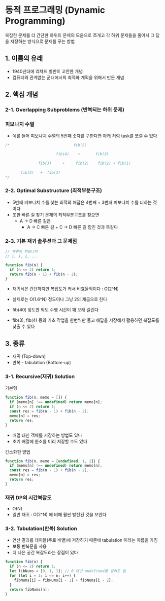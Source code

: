 # 동적 프로그래밍 (Dynamic Programming)
복잡한 문제를 더 간단한 하위의 문제의 모음으로 쪼개고 각 하위 문제들을 풀어서 그 답을 저장하는 방식으로 문제를 푸는 방법

## 1. 이름의 유래
- 1940년대에 리차드 벨만이 고안한 개념
- 컴퓨터와 관계없는 군대에서의 최적화 계획을 위해서 만든 개념

## 2. 핵심 개념
### 2-1. Overlapping Subproblems (반복되는 하위 문제)
### 피보나치 수열
- 예를 들어 피보나치 수열의 5번째 숫자를 구한다면 아래 처럼 task를 쪼갤 수 있다
```js
/*                             fib(5)

                       fib(4)    +       fib(3)
                
               fib(3)     +     fib(2)    fib(2) + fib(1)
               
       fib(2)   +  fib(1)     
*/
```
### 2-2. Optimal Substructure (최적부분구조)
- 5번째 피보나치 수를 찾는 최적의 해답은 4번째 + 3번째 피보나치 수를 더하는 것이다 
- 또한 빠른 길 찾기 문제의 최적부분구조를 찾으면
  - A -> D 빠른 길은
    - A -> C 빠른 길 + C -> D 빠른 길 합친 것과 똑같다

### 2-3. 기본 재귀 솔루션과 그 문제점

```js
// 재귀적 피보나치
// 1, 1, 2, ...

function fib(n) {
  if (n <= 2) return 1;
  return fib(n - 1) + fib(n - 2);
}
```
- 재귀식은 간단하지만 복잡도가 커서 비효율적이다 : O(2^N)
- 실제로는 O(1.6^N) 정도이나 그냥 2의 제곱으로 친다


- fib(40) 정도만 되도 수행 시간이 꽤 오래 걸린다
- fib(3), fib(4) 등의 기초 작업을 한번씩만 풀고 해답을 저장해서 활용하면 복잡도를 낮출 수 있다

## 3. 종류
- 재귀 (Top-down)
- 반복 - tabulation (Bottom-up)

### 3-1. Recursive(재귀) Solution
기본형
```js
function fib(n, memo = []) {
  if (memo[n] !== undefined) return memo[n];
  if (n <= 2) return 1;
  const res = fib(n - 1) + fib(n - 2);
  memo[n] = res;
  return res;
}
```
- 배열 대신 객체를 저장하는 방법도 있다
- 초기 배열에 원소를 미리 저장할 수도 있다


간소화한 방법
```js
function fib(n, memo = [undefined, 1, 1]) {
  if (memo[n] !== undefined) return memo[n];
  const res = fib(n - 1) + fib(n - 2);
  memo[n] = res;
  return res;
}
```

### 재귀 DP의 시간복잡도
- O(N)
- 일반 재귀 : O(2^N) 에 비해 훨씬 발전된 것을 보인다

### 3-2. Tabulation(반복) Solution
- 연산 결과를 테이블(주로 배열)에 저장하기 때문에 tabulation 이라는 이름을 가짐
- 보통 반복문을 사용
- 더 나은 공간 복잡도라는 장점이 있다

```js
function fib(n) {
  if (n <= 2) return 1;
  let fibNums = [0, 1, 1]; // 0 대신 undefined를 넣어도 됨
  for (let i = 3; i <= n; i++) {
    fibNums[i] = fibNums[i - 1] + fibNums[i - 2];
  }
  return fibNums[n];
}
```